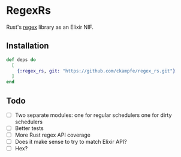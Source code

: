 # RegexRs

Rust's [regex](https://crates.io/crates/regex) library as an Elixir NIF.

## Installation

```elixir
def deps do
  [
    {:regex_rs, git: "https://github.com/ckampfe/regex_rs.git"}
  ]
end
```

## Todo

- [ ] Two separate modules: one for regular schedulers one for dirty schedulers
- [ ] Better tests
- [ ] More Rust regex API coverage
- [ ] Does it make sense to try to match Elixir API?
- [ ] Hex?
